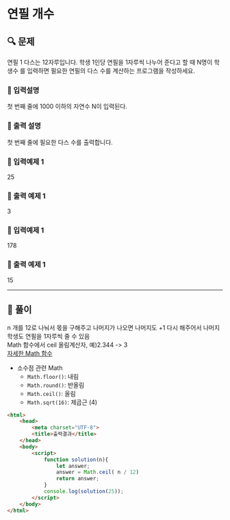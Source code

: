 # 연필 개수

##  🔍 문제 
연필 1 다스는 12자루입니다. 학생 1인당 연필을 1자루씩 나누어 준다고 할 때 N명이 학생수
를 입력하면 필요한 연필의 다스 수를 계산하는 프로그램을 작성하세요.

### 🔹 입력설명
첫 번째 줄에 1000 이하의 자연수 N이 입력된다.

### 🔹 출력 설명
첫 번째 줄에 필요한 다스 수를 출력합니다.

### 🔹 입력예제 1
25

### 🔹 출력 예제 1
3

### 🔹 입력예제 1
178

### 🔹 출력 예제 1
15

----

##  📌 풀이
n 개를 12로 나눠서 몫을 구해주고 나머지가 나오면 나머지도 +1 다시 해주어서 나머지 학생도 연필을 1자루씩 줄 수 있음  
Math 함수에서 ceil 올림계산자, 예)2.344 -> 3  
[자세한 Math 함수](https://developer.mozilla.org/en-US/docs/Web/JavaScript/Reference/Global_Objects/Math)

- 소수점 관련 Math
  - `Math.floor()`: 내림
  - `Math.round()`: 반올림
  - `Math.ceil()`: 올림
  - `Math.sqrt(16)`: 제곱근 (4)

```html
<html>
    <head>
        <meta charset="UTF-8">
        <title>출력결과</title>
    </head>
    <body>
        <script>
            function solution(n){
                let answer;
                answer = Math.ceil( n / 12)
                return answer;
            }
            console.log(solution(25));
        </script>
    </body>
</html>
```